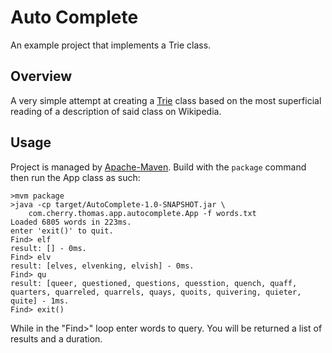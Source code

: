 # Auto Complete #
An example project that implements a Trie class.

## Overview ##
A very simple attempt at creating a [Trie](http://en.wikipedia.org/wiki/Trie) class based on the most superficial reading of a description of said class on Wikipedia.

## Usage ##
Project is managed by [Apache-Maven](http://http://maven.apache.org). Build with the `package` command then run the App class as such:

    >mvm package
	>java -cp target/AutoComplete-1.0-SNAPSHOT.jar \
	    com.cherry.thomas.app.autocomplete.App -f words.txt
	Loaded 6805 words in 223ms.
	enter 'exit()' to quit.
	Find> elf
	result: [] - 0ms.
	Find> elv 
	result: [elves, elvenking, elvish] - 0ms.
	Find> qu
	result: [queer, questioned, questions, quesstion, quench, quaff, quarters, quarreled, quarrels, quays, quoits, quivering, quieter, quite] - 1ms.
	Find> exit()
	
While in the "Find>" loop enter words to query. You will be returned a list of results and a duration.